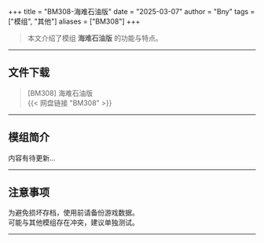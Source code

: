 +++
title = "BM308-海难石油版"
date = "2025-03-07"
author = "Bny"
tags = ["模组", "其他"]
aliases = ["BM308"]
+++

> 本文介绍了模组 **海难石油版** 的功能与特点。

---

## 文件下载

> [BM308] 海难石油版  
{{< 网盘链接 "BM308" >}}  

---

## 模组简介

>  
内容有待更新...  

---

## 注意事项

>  
为避免损坏存档，使用前请备份游戏数据。  
可能与其他模组存在冲突，建议单独测试。  

---

